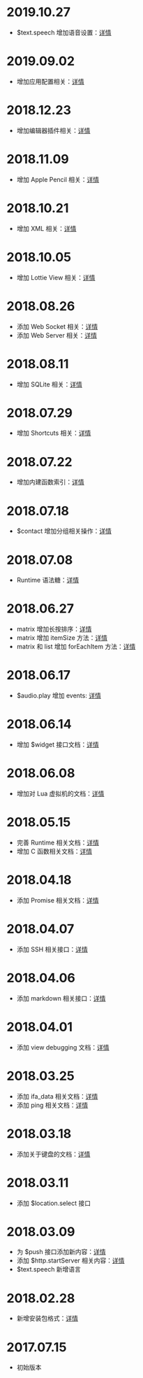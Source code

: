 # 2019.10.27

- $text.speech 增加语音设置：[详情](extend/text.md)

# 2019.09.02

- 增加应用配置相关：[详情](foundation/prefs.md)

# 2018.12.23

- 增加编辑器插件相关：[详情](extend/editor.md)

# 2018.11.09

- 增加 Apple Pencil 相关：[详情](uikit/view.md)

# 2018.10.21

- 增加 XML 相关：[详情](extend/xml.md)

# 2018.10.05

- 增加 Lottie View 相关：[详情](component/lottie.md)

# 2018.08.26

- 添加 Web Socket 相关：[详情](network/socket.md)
- 添加 Web Server 相关：[详情](network/server.md)

# 2018.08.11

- 增加 SQLite 相关：[详情](sqlite/intro.md)

# 2018.07.29

- 增加 Shortcuts 相关：[详情](shortcuts/intro.md)

# 2018.07.22

- 增加内建函数索引：[详情](function/intro.md)

# 2018.07.18

- $contact 增加分组相关操作：[详情](sdk/contact.md)

# 2018.07.08

- Runtime 语法糖：[详情](runtime/sugar.md)

# 2018.06.27

- matrix 增加长按排序：[详情](component/matrix.md)
- matrix 增加 itemSize 方法：[详情](component/matrix.md)
- matrix 和 list 增加 forEachItem 方法：[详情](component/matrix.md)

# 2018.06.17

- $audio.play 增加 events: [详情](media/audio.md)

# 2018.06.14

- 增加 $widget 接口文档：[详情](widget/method.md)

# 2018.06.08

- 增加对 Lua 虚拟机的文档：[详情](vm/lua.md)

# 2018.05.15

- 完善 Runtime 相关文档：[详情](runtime/blocks.md)
- 增加 C 函数相关文档：[详情](runtime/c.md)

# 2018.04.18

- 添加 Promise 相关文档：[详情](promise/intro.md)

# 2018.04.07

- 添加 SSH 相关接口：[详情](ssh/intro.md)

# 2018.04.06

- 添加 markdown 相关接口：[详情](extend/text.md)

# 2018.04.01

- 添加 view debugging 文档：[详情](uikit/render.md)

# 2018.03.25

- 添加 ifa_data 相关文档：[详情](foundation/network.md)
- 添加 ping 相关文档：[详情](foundation/network.md)

# 2018.03.18

- 添加关于键盘的文档：[详情](keyboard/method.md)

# 2018.03.11

- 添加 $location.select 接口

# 2018.03.09

- 为 $push 接口添加新内容：[详情](extend/push.md)
- 添加 $http.startServer 相关内容：[详情](foundation/network.md)
- $text.speech 新增语言

# 2018.02.28

- 新增安装包格式：[详情](package/intro.md)

# 2017.07.15

- 初始版本